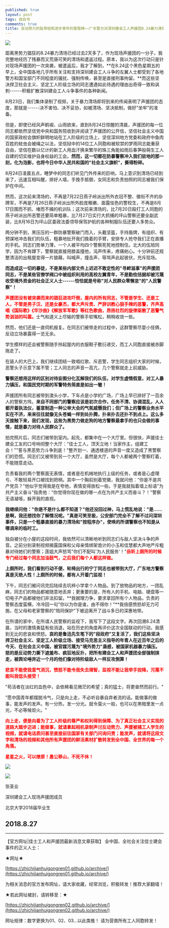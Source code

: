 ```yaml
---
published: true
layout: post
tags: 自白书
comments: true
title: 反动势力的耻辱柱和进步青年的里程碑——广东警方对深圳建会工人声援团8.24暴力清场纪要
---
```


![](https://photo.ishield.cn/pic/5b84017a9dc6d62a5b18b373)

距离黑势力猖狂的8.24暴力清场已经过去2天多了，作为现场声援团的一分子，我完整地经历了残暴而又荒唐可笑的清场和遣返过程。原本，我以为这次行动只是针对现场声援团的一次突袭，被遣返后，我才了解到，**在8.24这个黑色星期五的早上，全中国各地几乎所有关注和支持深圳建会工人斗争的左翼人士都受到了各地警方和国宝部门不同程度的骚扰、强制传唤，甚至是直接刑事拘留。**而这些坚决捍卫社会主义、坚定工人阶级立场的同志遭遇如此待遇的理由出奇得一致和讽刺------积极扩散深圳建会工人斗争事件的各种新闻。

8月23日，我们集体录制了视频，关于暴力清场即将到来的传闻表明了声援团的态度，那就是------决不害怕、决不妥协，如被清场、坚决抵制，做好"坐牢"的准备。

但是，即使已经风声鹤唳、山雨欲来，直到8月24日惊醒的清晨，声援团的每一位同志都依然坚信党中央和国务院收到并阅读了声援团的公开信，坚信社会主义中国的国家政权会旗帜鲜明地站在工人阶级的立场上，坚信深圳地方党委和政府中鱼肉百姓的蛀虫会被绳之以法，坚信狱中的14位工人同胞和被软禁的梦雨同志能重获自由，坚信在数以亿计的新工人用血汗换来繁华的珠三角能如雨后春笋般萌生工人自建的切实维护自身权益的工会。**然而，这一切都在防暴警察冲入我们驻地的那一刻，化为泡影，也将今日中华人民共和国的"社会主义旗帜"，撕得粉碎。**

8月24日凌晨五点，睡梦中的同志们听见门外传来的巨响，马上意识到清场已经到来了，迅速互相叫醒，排好人墙，手挽手抵御，女同志和负责拍照的同志被我们保护在中间。

然而，这次前来清场的，不再是7月22日燕子岭派出所外衣冠不整、徽衔不齐的杂牌军，不再是7月26日燕子岭派出所外脸庞稚嫩、面露怯色的警校生，不再是8月17日围而不抓、堵而不捕的机训队；这次前来清场的，比7月20日殴打工人同胞的燕子岭派出所恶警还要简单粗暴，比7月27日实行大抓捕的坪山警察还要全副武装，比8月16日为坪山区委政法委领导保驾护航的各种制服队伍还要人多势众。

两分钟不到，黑压压的一群防暴警察破门而入，头戴坚盔，手持盾牌，有组织、有预谋地冲击我们的队伍，粗暴地扯开我们挽着的手臂，安排专人抢夺我们正在直播的手机。同志们势单力薄，一个人被平均四个警察死死地控制住。北大的伍旭同学，因为不肯蹲下，警察就直接用膝盖撞他，沌声传来，疼痛剜心。十分钟前还规整清洁的出租屋变得一片狼藉，叫喊声，撞击声，辱骂声此起彼伏，充斥现场。

**而造成这一切的暴徒，不是某些内部文件上迟迟不敢定性的"寻衅滋事"的声援团同志，不是某些官僚学阀口中被组织利用的高校左翼青年，不是勤俭拮据却被污蔑收受境外资金的社会正义人士------恰恰就是号称"对人民群众零懈怠"的"人民警察"！**

<span style="color:red">**声援团没有被突袭而来的猖狂进攻吓倒，屋内的所有同志，不管是学生、还是工人，不管是男子汉、还是女豪杰，都大声斥责、严辞训教心狠手辣的恶警，齐声高唱《国际歌》《华沙曲》《解放军军歌》等红色歌曲，昂扬壮烈的旋律驱散了恶警气势汹汹的叫嚣。**</span>士气和道义上尽输的警察手软嘴松，稍稍收敛一些。

然而，他们还是一直伺机报复。在同志们被带走的过程中，这群警察尽耍小伎俩，反动立场暴露得一览无余。

学生模样的还会被警察随手拎起屋内的衣服鞋子敷衍递交，而工人同胞直接被赤脚拖走了。

在装人的大巴上，我们继续团结一致唱红歌、斥恶警，学生同志组织大家的时候，恶警头子示意下属不管；工人同志的声音一高亢，几个警察就走上前威胁。

**警察还想用这样的区别对待妄图分化瓦解我们的队伍，对学生虚情假意，对工人暴力镇压，和国民党时期的军警特务简直是如出一辙！**

声援团所有同志被带到澳头小学，下车点是小学的广场，广场上早已排好了一百余人的警察方阵。**来自不同部门的警察应该是初次合作，任务不清、协调混乱，人人都开着执法仪，蓄意制造一种公审大会的气氛威慑我们；但广场上的警察业务水平实在不济，来来往往就像无头苍蝇一样到处扑腾，扑来扑去还扑不到点上。这么多天接触下来，我们发现，这些为黑势力做走狗的地方警察最拿手的也只会做的事情，就是暴力对待人民群众了。**

拍完照片后，同志们被带到室内。起先，都集中在一个大厅里。但很快，声援佳士建会工友的口号响彻整个大厅："佳士工人，顶天立地！当家作主，组建工会！""誓与黑恶势力斗争到底！"整齐划一、通透楼道的声音一度又造成了黑警察们的恐慌。同志们又被带到另一个大厅，虽然是大厅，每个人都被两个警察盯着，不能随意走动。

负责看我的两个警察面无表情，或者是在机械地执行上级的任务，或者是心虚理亏、不敢轻易开口被找到把柄。其中一个胸前别着党徽，我就问他："你是不是共产党员？"他似乎觉得我是在夸他，表情变得放松一些。于是我就指着墙上标语"为共产主义奋斗"指责他："你觉得你现在做的哪一点在为共产主义而奋斗？！"警察无语凝噎，躲开我的直视。

**我继续问他："你是不是什么都不知道？"他还没回过神，马上慌乱地说："是......是啊，我还想找你了解情况呢。"真是可笑至极，公安部门完全不了解不过问深圳事件，只是一个粗暴直接的暴力清场和"按程序办"，使唤的所谓警察也不知是从哪调来的临时工。**

独自被分在小屋的这段时间，我依然可以清晰地听到同志们与敌人坚决斗争的声音。之前分别录制视频揭露国保和父母亲情绑架诡计的小玉和佳慧都大声地严斥粗暴对待她们的警察；莲姐大声怒骂"你们不配叫'为人民服务'！"<span style="color:red">**岳昕上厕所的时候专门经过每个同志加油鼓气，之后我们每个人都这样做。**</span>

**上厕所时，我们看到行动不便、轮椅出行的宁丁同志也被带到大厅，广东地方警察真是灭绝人性！上厕所的时候，都有人开着门监视！**

下午，同志们被问讯完后陆续去坑梓小学拿个人物品。到了放物品的地方，一团乱麻，同志们的物品都被随意地丢弃；更重要的是，所有人的手机、电脑、硬盘等一切电子产品都被他们非法扣留。**我据理力争，要求拿回所有个人物品，负责的警察态度蛮横，冷冷回一句"你以为你是谁，由不得你！"**我倍感愤怒却无力可施，在父母和老家警察的"陪同保护"下被迫离开了战斗多日的深惠地带。

在所谓的家中，在所谓人民警察的监视下，我写下了这段文字。再次回溯8.24清晨，当时的激情勇猛有些消退，站在历史的角度再评价这次全国联动的行动，我感到无比的悲哀和愤怒。**哀的是鲁迅先生笔下的"段政府"又复活了，我们这些坚决捍卫社会主义、坚定工人阶级立场、接受马克思主义指导的年青人在近百年之后的今天、在社会主义中国，被官媒污蔑为"境外势力"蛊惑，被国家机器暴力镇压。怒的是反动势力撕下遮羞布、疯狂地反扑，把所有建会工人和声援团全部强制挟走，被舆论唾弃近一个月的他们像对待阶级敌人一样反攻倒算！**

<span style="color:red">**悲哀不能使我意气消沉，愤怒不能令我失去理智，监视不能让我举手投降，污蔑不能叫我低头接受！**</span>

"苟活者在淡红的血色中，会依稀看见微茫的希望；真的猛士，将更奋然而前行。"

"愿中国青年都摆脱冷气，只是向上走，不必听自暴自弃者流的话。能做事的做事，能发声的发声。有一分热，发一分光。就令萤火一般，也可以在黑暗里发一点光，不必等候炬火。"

<span style="color:red">**向上走，便是向着为了工人阶级的尊严和权利得到保障、为了真正社会主义实现的道路大踏步迈进；能做事，就请拿起相机录制声讨反动势力、声援被捕工人学生的视频，就请电话质问甚至直接前往国家有关部门问询问责；能发声，就请将这段文字和清场的视频和其他所有声援团的鲜活素材扩散转发到全中国、全世界的每一个角落。**</span>

<span style="color:red">**星星之火，可以燎原！愚公移山，不死不休！**</span>

![](https://photo.ishield.cn/pic/5b84017a9dc6d62a5b18b372)

![](https://photo.ishield.cn/pic/5b8406e39dc6d62a5b18b375)

张圣业

深圳建会工人现场声援团成员

北京大学2018届毕业生

2018.8.27
---

---

【官方网址|佳士工人和声援团最新消息文章获取】
全中国、全社会关注佳士建会事件的正义人士：

★网址★

[https://zhichijianhuigongren01.github.io/archive/](https://zhichijianhuigongren01.github.io/archive/)

为相关消息的官方发布网址，请大家收藏，经常浏览，积极转发！推荐大家翻墙！

★若此网址被封，请转移至：★

[https://zhichijianhuigongren02.github.io/archive/](https://zhichijianhuigongren02.github.io/archive/)

网址规律：数字更换为01、02、03...以此类推！
请为营救所有工人同胞转发！
